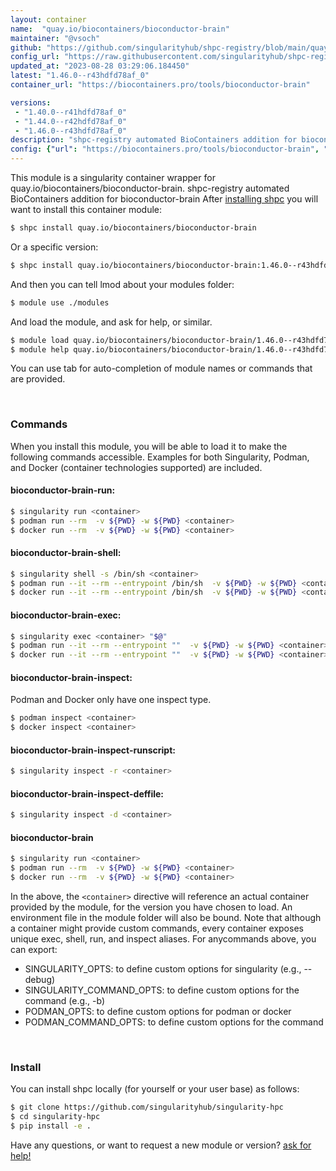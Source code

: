 ```yaml
---
layout: container
name:  "quay.io/biocontainers/bioconductor-brain"
maintainer: "@vsoch"
github: "https://github.com/singularityhub/shpc-registry/blob/main/quay.io/biocontainers/bioconductor-brain/container.yaml"
config_url: "https://raw.githubusercontent.com/singularityhub/shpc-registry/main/quay.io/biocontainers/bioconductor-brain/container.yaml"
updated_at: "2023-08-28 03:29:06.184450"
latest: "1.46.0--r43hdfd78af_0"
container_url: "https://biocontainers.pro/tools/bioconductor-brain"

versions:
 - "1.40.0--r41hdfd78af_0"
 - "1.44.0--r42hdfd78af_0"
 - "1.46.0--r43hdfd78af_0"
description: "shpc-registry automated BioContainers addition for bioconductor-brain"
config: {"url": "https://biocontainers.pro/tools/bioconductor-brain", "maintainer": "@vsoch", "description": "shpc-registry automated BioContainers addition for bioconductor-brain", "latest": {"1.46.0--r43hdfd78af_0": "sha256:ae0ce38fa1f01dc84ec9f79a1391de335f9e813b84333959104195ea192e7058"}, "tags": {"1.40.0--r41hdfd78af_0": "sha256:0f385a0efb7516c3352c6a61bb7f5d502603aebc7474291cc2d6df644e4e2363", "1.44.0--r42hdfd78af_0": "sha256:3449f851e0010ddc5a03126c3291ab28693cf562013fa31bbb1bc46070e93115", "1.46.0--r43hdfd78af_0": "sha256:ae0ce38fa1f01dc84ec9f79a1391de335f9e813b84333959104195ea192e7058"}, "docker": "quay.io/biocontainers/bioconductor-brain"}
---
```


This module is a singularity container wrapper for quay.io/biocontainers/bioconductor-brain.
shpc-registry automated BioContainers addition for bioconductor-brain
After [installing shpc](#install) you will want to install this container module:


```bash
$ shpc install quay.io/biocontainers/bioconductor-brain
```

Or a specific version:

```bash
$ shpc install quay.io/biocontainers/bioconductor-brain:1.46.0--r43hdfd78af_0
```

And then you can tell lmod about your modules folder:

```bash
$ module use ./modules
```

And load the module, and ask for help, or similar.

```bash
$ module load quay.io/biocontainers/bioconductor-brain/1.46.0--r43hdfd78af_0
$ module help quay.io/biocontainers/bioconductor-brain/1.46.0--r43hdfd78af_0
```

You can use tab for auto-completion of module names or commands that are provided.

<br>

### Commands

When you install this module, you will be able to load it to make the following commands accessible.
Examples for both Singularity, Podman, and Docker (container technologies supported) are included.

#### bioconductor-brain-run:

```bash
$ singularity run <container>
$ podman run --rm  -v ${PWD} -w ${PWD} <container>
$ docker run --rm  -v ${PWD} -w ${PWD} <container>
```

#### bioconductor-brain-shell:

```bash
$ singularity shell -s /bin/sh <container>
$ podman run --it --rm --entrypoint /bin/sh  -v ${PWD} -w ${PWD} <container>
$ docker run --it --rm --entrypoint /bin/sh  -v ${PWD} -w ${PWD} <container>
```

#### bioconductor-brain-exec:

```bash
$ singularity exec <container> "$@"
$ podman run --it --rm --entrypoint ""  -v ${PWD} -w ${PWD} <container> "$@"
$ docker run --it --rm --entrypoint ""  -v ${PWD} -w ${PWD} <container> "$@"
```

#### bioconductor-brain-inspect:

Podman and Docker only have one inspect type.

```bash
$ podman inspect <container>
$ docker inspect <container>
```

#### bioconductor-brain-inspect-runscript:

```bash
$ singularity inspect -r <container>
```

#### bioconductor-brain-inspect-deffile:

```bash
$ singularity inspect -d <container>
```



#### bioconductor-brain

```bash
$ singularity run <container>
$ podman run --rm  -v ${PWD} -w ${PWD} <container>
$ docker run --rm  -v ${PWD} -w ${PWD} <container>
```


In the above, the `<container>` directive will reference an actual container provided
by the module, for the version you have chosen to load. An environment file in the
module folder will also be bound. Note that although a container
might provide custom commands, every container exposes unique exec, shell, run, and
inspect aliases. For anycommands above, you can export:

 - SINGULARITY_OPTS: to define custom options for singularity (e.g., --debug)
 - SINGULARITY_COMMAND_OPTS: to define custom options for the command (e.g., -b)
 - PODMAN_OPTS: to define custom options for podman or docker
 - PODMAN_COMMAND_OPTS: to define custom options for the command

<br>

### Install

You can install shpc locally (for yourself or your user base) as follows:

```bash
$ git clone https://github.com/singularityhub/singularity-hpc
$ cd singularity-hpc
$ pip install -e .
```

Have any questions, or want to request a new module or version? [ask for help!](https://github.com/singularityhub/singularity-hpc/issues)